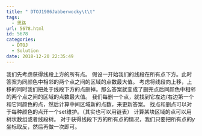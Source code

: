 ```yaml
---
title: " DTOJ1986Jabberwocky\t\t"
tags:
  - 思路
url: 5678.html
id: 5678
categories:
  - DTOJ
  - Solution
date: 2018-12-20 22:35:49
---
```


我们先考虑获得线段上方的所有点。 假设一开始我们的线段在所有点下方。此时答案为同颜色中相邻的两个点之间的区域的点数最大值。 考虑将线段向上移，上移的同时我们把处于线段下方的点删掉。那么答案就变成了删完点后同颜色中相邻的两个点之间的区域的点数最大值。 我们每删一个点，就找到它左边/右边第一个和它同颜色的点，然后计算中间区域新的点数，来更新答案。 找点和删点可以对于每种颜色的点开一个set维护。（其实也可以用链表） 计算某块区域的点可以用树状数组或者线段树。 对于获得线段下方的所有点的情况，我们只要把所有点的$y$坐标取反，然后再做一次即可。